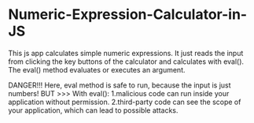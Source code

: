 # Numeric-Expression-Calculator-in-JS
This js app calculates simple numeric expressions.
It just reads the input from clicking the key buttons of the calculator and calculates with eval().
The eval() method evaluates or executes an argument.

DANGER!!!
Here, eval method is safe to run, because the input is just numbers!
BUT >>>
With eval(): 
1.malicious code can run inside your application without permission.
2.third-party code can see the scope of your application, which can lead to possible attacks.

